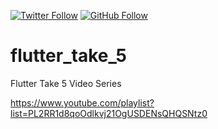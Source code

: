 [![Twitter Follow](https://img.shields.io/twitter/follow/rodydavis?style=social&logo=twitter)](https://twitter.com/rodydavis) [![GitHub Follow](https://img.shields.io/github/followers/rodydavis?style=social&logo=github)](https://github.com/rodydavis)  

# flutter_take_5
 Flutter Take 5 Video Series

https://www.youtube.com/playlist?list=PL2RR1d8qoOdlkvj21OgUSDENsQHQSNtz0
